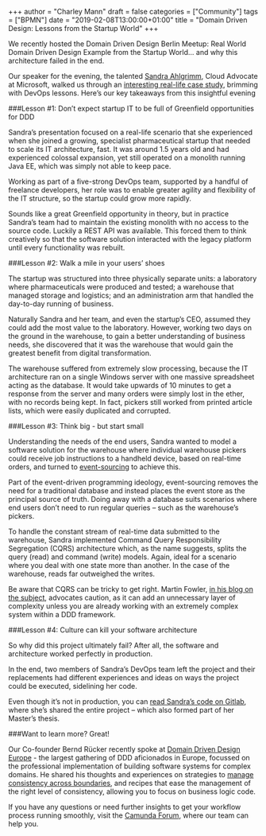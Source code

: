 ﻿+++
author = "Charley Mann"
draft = false
categories = ["Community"]
tags = ["BPMN"]
date = "2019-02-08T13:00:00+01:00"
title = "Domain Driven Design: Lessons from the Startup World"
+++

We recently hosted the Domain Driven Design Berlin Meetup: Real World Domain Driven Design Example from the Startup World... and why this architecture failed in the end.

Our speaker for the evening, the talented [Sandra Ahlgrimm](https://twitter.com/skriemhild), Cloud Advocate at Microsoft, walked us through an [interesting real-life case study](https://www.slideshare.net/sandramarlii/real-world-domain-driven-design-example), brimming with DevOps lessons. Here’s our key takeaways from this insightful evening

<!--more-->

###Lesson #1: Don’t expect startup IT to be full of Greenfield opportunities for DDD

Sandra’s presentation focused on a real-life scenario that she experienced when she joined a growing, specialist pharmaceutical startup that needed to scale its IT architecture, fast. It was around 1.5 years old and had experienced colossal expansion, yet still operated on a monolith running Java EE, which was simply not able to keep pace.

Working as part of a five-strong DevOps team, supported by a handful of freelance developers, her role was to enable greater agility and flexibility of the IT structure, so the startup could grow more rapidly.

Sounds like a great Greenfield opportunity in theory, but in practice Sandra’s team had to maintain the existing monolith with no access to the source code. Luckily a REST API was available. This forced them to think creatively so that the software solution interacted with the legacy platform until every functionality was rebuilt.

###Lesson #2: Walk a mile in your users’ shoes

The startup was structured into three physically separate units: a laboratory where pharmaceuticals were produced and tested; a warehouse that managed storage and logistics; and an administration arm that handled the day-to-day running of business.

Naturally Sandra and her team, and even the startup’s CEO, assumed they could add the most value to the laboratory. However, working two days on the ground in the warehouse, to gain a better understanding of business needs, she discovered that it was the warehouse that would gain the greatest benefit from digital transformation.

The warehouse suffered from extremely slow processing, because the IT architecture ran on a single Windows server with one massive spreadsheet acting as the database. It would take upwards of 10 minutes to get a response from the server and many orders were simply lost in the ether, with no records being kept. In fact, pickers still worked from printed article lists, which were easily duplicated and corrupted.

###Lesson #3: Think big - but start small  

Understanding the needs of the end users, Sandra wanted to model a software solution for the warehouse where individual warehouse pickers could receive job instructions to a handheld device, based on real-time orders, and turned to [event-sourcing](https://martinfowler.com/articles/201701-event-driven.html) to achieve this.   

Part of the event-driven programming ideology, event-sourcing removes the need for a traditional database and instead places the event store as the principal source of truth. Doing away with a database suits scenarios where end users don’t need to run regular queries – such as the warehouse’s pickers.

To handle the constant stream of real-time data submitted to the warehouse, Sandra implemented Command Query Responsibility Segregation (CQRS) architecture which, as the name suggests, splits the query (read) and command (write) models. Again, ideal for a scenario where you deal with one state more than another. In the case of the warehouse, reads far outweighed the writes.

Be aware that CQRS can be tricky to get right. Martin Fowler, [in his blog on the subject](https://martinfowler.com/bliki/CQRS.html), advocates caution, as it can add an unnecessary layer of complexity unless you are already working with an extremely complex system within a DDD framework.   

###Lesson #4: Culture can kill your software architecture

So why did this project ultimately fail? After all, the software and architecture worked perfectly in production.

In the end, two members of Sandra’s DevOps team left the project and their replacements had different experiences and ideas on ways the project could be executed, sidelining her code.

Even though it’s not in production, you can [read Sandra’s code on Gitlab](https://gitlab.com/SandraKriemann/Microservice-Picking-Usecase), where she’s shared the entire project – which also formed part of her Master’s thesis.

###Want to learn more? Great!

Our Co-founder Bernd Rücker recently spoke at [Domain Driven Design Europe](https://dddeurope.com/2019/) - the largest gathering of DDD aficionados in Europe, focussed on the professional implementation of building software systems for complex domains. He shared his thoughts and experiences on strategies to [manage consistency across boundaries](https://www.slideshare.net/BerndRuecker/ddd-europe-2019-lost-in-transaction), and recipes that ease the management of the right level of consistency, allowing you to focus on business logic code.

If you have any questions or need further insights to get your workflow process running smoothly, visit the [Camunda Forum](https://forum.camunda.org/), where our team can help you.  
